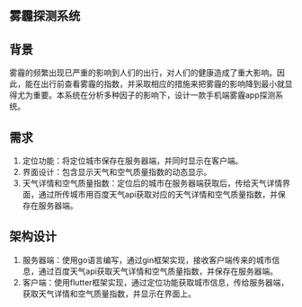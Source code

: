 ## 雾霾探测系统

## 背景

雾霾的频繁出现已严重的影响到人们的出行，对人们的健康造成了重大影响。因此，能在出行前查看雾霾的指数，并采取相应的措施来把雾霾的影响降到最小就显得尤为重要。本系统在分析多种因子的影响下，设计一款手机端雾霾app探测系统。

## 需求

1. 定位功能：将定位城市保存在服务器端，并同时显示在客户端。
2. 界面设计：包含显示天气和空气质量指数的动态显示。
3. 天气详情和空气质量指数：定位后的城市在服务器端获取后，传给天气详情界面，通过所传城市用百度天气api获取对应的天气详情和空气质量指数，并保存在服务器端。

## 架构设计

1. 服务器端：使用go语言编写，通过gin框架实现，接收客户端传来的城市信息，通过百度天气api获取天气详情和空气质量指数，并保存在服务器端。
2. 客户端：使用flutter框架实现，通过定位功能获取城市信息，传给服务器端，获取天气详情和空气质量指数，并显示在界面上。
